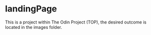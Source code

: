 # landingPage

This is a project within The Odin Project (TOP), the desired outcome is located in the images folder.